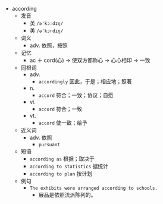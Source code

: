 - according
  - 发音
    - 英 `/ə'kɔːdɪŋ/`
    - 美 `/ə'kɔrdɪŋ/`
  - 词义
    - adv. 依照，按照
  - 记忆
    - ac ＋ cord(心) → 使双方都称心 → 心心相印 → 一致
  - 同根词
    - adv.
      - `accordingly` 因此，于是；相应地；照著
    - n.
      - `accord` 符合；一致；协议；自愿
    - vi.
      - `accord` 符合；一致
    - vt.
      - `accord` 使一致；给予
  - 近义词
    - adv. 依照
      - `pursuant`
  - 短语
    - `according as` 根据；取决于 
    - `according to statistics` 据统计 
    - `according to plan` 按计划 
  - 例句
    - `The exhibits were arranged according to schools.`
      - 展品是依照流派陈列的。

